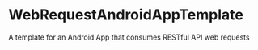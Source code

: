 # WebRequestAndroidAppTemplate
 A template for an Android App that consumes RESTful API web requests 
